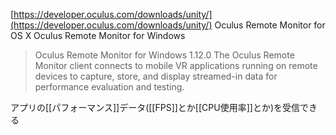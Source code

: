 
[https://developer.oculus.com/downloads/unity/](https://developer.oculus.com/downloads/unity/)
Oculus Remote Monitor for OS X
Oculus Remote Monitor for Windows

> Oculus Remote Monitor for Windows 1.12.0
> The Oculus Remote Monitor client connects to mobile VR applications running on remote devices to capture, store, and display streamed-in data for performance evaluation and testing.

アプリの[[パフォーマンス]]データ([[FPS]]とか[[CPU使用率]]とか)を受信できる

